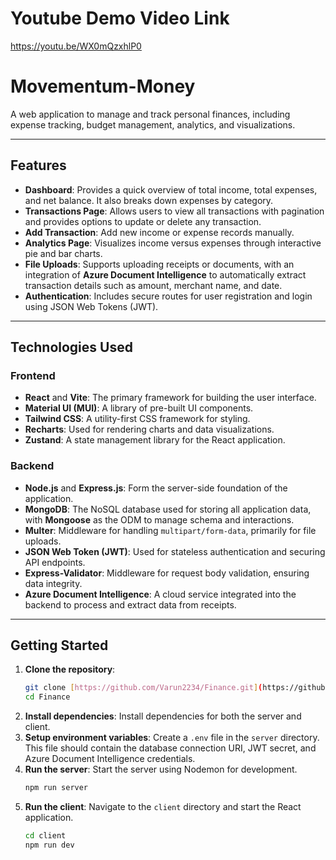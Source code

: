 # Youtube Demo Video Link
https://youtu.be/WX0mQzxhlP0

# Movementum-Money

A web application to manage and track personal finances, including expense tracking, budget management, analytics, and visualizations.

---

## Features

- **Dashboard**: Provides a quick overview of total income, total expenses, and net balance. It also breaks down expenses by category.
- **Transactions Page**: Allows users to view all transactions with pagination and provides options to update or delete any transaction.
- **Add Transaction**: Add new income or expense records manually.
- **Analytics Page**: Visualizes income versus expenses through interactive pie and bar charts.
- **File Uploads**: Supports uploading receipts or documents, with an integration of **Azure Document Intelligence** to automatically extract transaction details such as amount, merchant name, and date.
- **Authentication**: Includes secure routes for user registration and login using JSON Web Tokens (JWT).

---

## Technologies Used

### Frontend
- **React** and **Vite**: The primary framework for building the user interface.
- **Material UI (MUI)**: A library of pre-built UI components.
- **Tailwind CSS**: A utility-first CSS framework for styling.
- **Recharts**: Used for rendering charts and data visualizations.
- **Zustand**: A state management library for the React application.

### Backend
- **Node.js** and **Express.js**: Form the server-side foundation of the application.
- **MongoDB**: The NoSQL database used for storing all application data, with **Mongoose** as the ODM to manage schema and interactions.
- **Multer**: Middleware for handling `multipart/form-data`, primarily for file uploads.
- **JSON Web Token (JWT)**: Used for stateless authentication and securing API endpoints.
- **Express-Validator**: Middleware for request body validation, ensuring data integrity.
- **Azure Document Intelligence**: A cloud service integrated into the backend to process and extract data from receipts.

---

## Getting Started

1.  **Clone the repository**:
    ```bash
    git clone [https://github.com/Varun2234/Finance.git](https://github.com/Varun2234/Finance.git)
    cd Finance
    ```
2.  **Install dependencies**: Install dependencies for both the server and client.
3.  **Setup environment variables**: Create a `.env` file in the `server` directory. This file should contain the database connection URI, JWT secret, and Azure Document Intelligence credentials.
4.  **Run the server**: Start the server using Nodemon for development.
    ```bash
    npm run server
    ```
5.  **Run the client**: Navigate to the `client` directory and start the React application.
    ```bash
    cd client
    npm run dev
    ```
